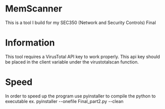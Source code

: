# MemScanner
This is a tool I build for my SEC350 (Network and Security Controls) Final

# Information
This tool requires a VirusTotal API key to work properly. This api key should be placed in the client variable under the virustotalscan function.

# Speed
In order to speed up the program use pyinstaller to compile the python to executable ex. pyinstaller --onefile Final_part2.py --clean
